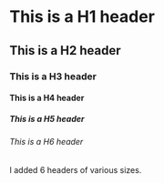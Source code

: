 # This is a H1 header
## This is a H2 header
### This is a H3 header
#### This is a H4 header
##### This is a H5 header
######  This is a H6 header

I added 6 headers of various sizes.
